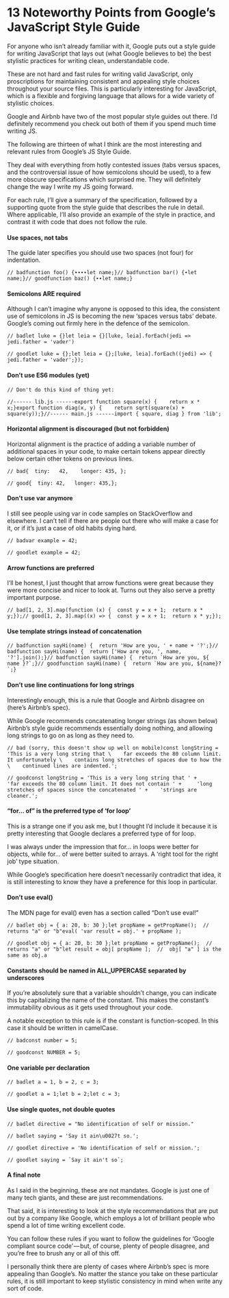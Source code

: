 13 Noteworthy Points from Google’s JavaScript Style Guide
=========================================================

For anyone who isn’t already familiar with it, Google puts out a style guide for writing JavaScript that lays out (what Google believes to be) the best stylistic practices for writing clean, understandable code.

These are not hard and fast rules for writing valid JavaScript, only proscriptions for maintaining consistent and appealing style choices throughout your source files. This is particularly interesting for JavaScript, which is a flexible and forgiving language that allows for a wide variety of stylistic choices.

Google and Airbnb have two of the most popular style guides out there. I’d definitely recommend you check out both of them if you spend much time writing JS.

The following are thirteen of what I think are the most interesting and relevant rules from Google’s JS Style Guide.

They deal with everything from hotly contested issues (tabs versus spaces, and the controversial issue of how semicolons should be used), to a few more obscure specifications which surprised me. They will definitely change the way I write my JS going forward.

For each rule, I’ll give a summary of the specification, followed by a supporting quote from the style guide that describes the rule in detail. Where applicable, I’ll also provide an example of the style in practice, and contrast it with code that does not follow the rule.

#### Use spaces, not tabs

The guide later specifies you should use two spaces (not four) for indentation.

```
// badfunction foo() {∙∙∙∙let name;}// badfunction bar() {∙let name;}// goodfunction baz() {∙∙let name;}
```

#### Semicolons ARE required

Although I can’t imagine why anyone is opposed to this idea, the consistent use of semicolons in JS is becoming the new ‘spaces versus tabs’ debate. Google’s coming out firmly here in the defence of the semicolon.

```
// badlet luke = {}let leia = {}[luke, leia].forEach(jedi => jedi.father = 'vader')
```

```
// goodlet luke = {};let leia = {};[luke, leia].forEach((jedi) => {  jedi.father = 'vader';});
```

#### Don’t use ES6 modules (yet)

```
// Don't do this kind of thing yet:
```

```
//------ lib.js ------export function square(x) {    return x * x;}export function diag(x, y) {    return sqrt(square(x) + square(y));}//------ main.js ------import { square, diag } from 'lib';
```

#### Horizontal alignment is discouraged (but not forbidden)

Horizontal alignment is the practice of adding a variable number of additional spaces in your code, to make certain tokens appear directly below certain other tokens on previous lines.

```
// bad{  tiny:   42,    longer: 435, };
```

```
// good{  tiny: 42,   longer: 435,};
```

#### Don’t use var anymore

I still see people using var in code samples on StackOverflow and elsewhere. I can’t tell if there are people out there who will make a case for it, or if it’s just a case of old habits dying hard.

```
// badvar example = 42;
```

```
// goodlet example = 42;
```

#### Arrow functions are preferred

I’ll be honest, I just thought that arrow functions were great because they were more concise and nicer to look at. Turns out they also serve a pretty important purpose.

```
// bad[1, 2, 3].map(function (x) {  const y = x + 1;  return x * y;});// good[1, 2, 3].map((x) => {  const y = x + 1;  return x * y;});
```

#### Use template strings instead of concatenation

```
// badfunction sayHi(name) {  return 'How are you, ' + name + '?';}// badfunction sayHi(name) {  return ['How are you, ', name, '?'].join();}// badfunction sayHi(name) {  return `How are you, ${ name }?`;}// goodfunction sayHi(name) {  return `How are you, ${name}?`;}
```

#### Don’t use line continuations for long strings

Interestingly enough, this is a rule that Google and Airbnb disagree on (here’s Airbnb’s spec).

While Google recommends concatenating longer strings (as shown below) Airbnb’s style guide recommends essentially doing nothing, and allowing long strings to go on as long as they need to.

```
// bad (sorry, this doesn't show up well on mobile)const longString = 'This is a very long string that \    far exceeds the 80 column limit. It unfortunately \    contains long stretches of spaces due to how the \    continued lines are indented.';
```

```
// goodconst longString = 'This is a very long string that ' +     'far exceeds the 80 column limit. It does not contain ' +     'long stretches of spaces since the concatenated ' +    'strings are cleaner.';
```

#### “for… of” is the preferred type of ‘for loop’

This is a strange one if you ask me, but I thought I’d include it because it is pretty interesting that Google declares a preferred type of for loop.

I was always under the impression that for... in loops were better for objects, while for... of were better suited to arrays. A ‘right tool for the right job’ type situation.

While Google’s specification here doesn’t necessarily contradict that idea, it is still interesting to know they have a preference for this loop in particular.

#### Don’t use eval()

The MDN page for eval() even has a section called “Don’t use eval!”

```
// badlet obj = { a: 20, b: 30 };let propName = getPropName();  // returns "a" or "b"eval( 'var result = obj.' + propName );
```

```
// goodlet obj = { a: 20, b: 30 };let propName = getPropName();  // returns "a" or "b"let result = obj[ propName ];  //  obj[ "a" ] is the same as obj.a
```

#### Constants should be named in ALL_UPPERCASE separated by underscores

If you’re absolutely sure that a variable shouldn’t change, you can indicate this by capitalizing the name of the constant. This makes the constant’s immutability obvious as it gets used throughout your code.

A notable exception to this rule is if the constant is function-scoped. In this case it should be written in camelCase.

```
// badconst number = 5;
```

```
// goodconst NUMBER = 5;
```

#### One variable per declaration

```
// badlet a = 1, b = 2, c = 3;
```

```
// goodlet a = 1;let b = 2;let c = 3;
```

#### Use single quotes, not double quotes

```
// badlet directive = "No identification of self or mission."
```

```
// badlet saying = 'Say it ain\u0027t so.';
```

```
// goodlet directive = 'No identification of self or mission.';
```

```
// goodlet saying = `Say it ain't so`;
```

#### A final note

As I said in the beginning, these are not mandates. Google is just one of many tech giants, and these are just recommendations.

That said, it is interesting to look at the style recommendations that are put out by a company like Google, which employs a lot of brilliant people who spend a lot of time writing excellent code.

You can follow these rules if you want to follow the guidelines for ‘Google compliant source code’ — but, of course, plenty of people disagree, and you’re free to brush any or all of this off.

I personally think there are plenty of cases where Airbnb’s spec is more appealing than Google’s. No matter the stance you take on these particular rules, it is still important to keep stylistic consistency in mind when write any sort of code.
